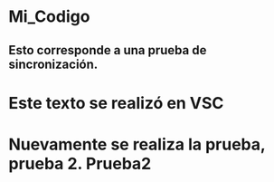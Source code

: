 # Mi_Codigo
## Esto corresponde a una prueba de sincronización.

# Este texto se realizó en VSC
# Nuevamente se realiza la prueba, prueba 2. Prueba2


